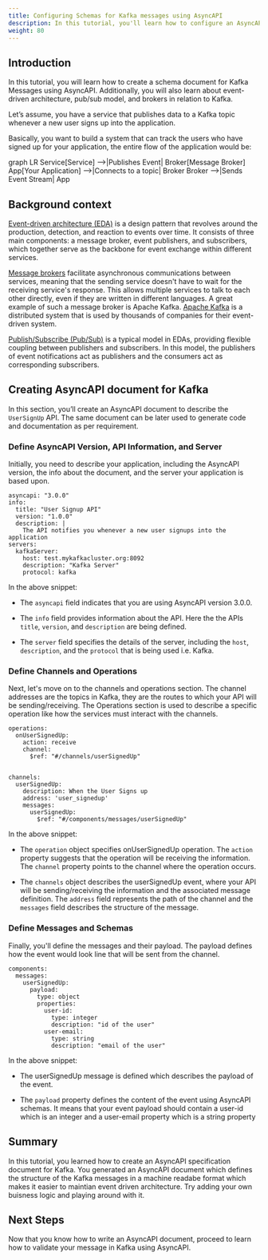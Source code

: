 ```yaml
---
title: Configuring Schemas for Kafka messages using AsyncAPI
description: In this tutorial, you'll learn how to configure an AsyncAPI document for Kafka messages.
weight: 80
---
```


## Introduction

In this tutorial, you will learn how to create a schema document for Kafka Messages using AsyncAPI. Additionally, you will also learn about event-driven architecture, pub/sub model, and brokers in relation to Kafka. 
  
Let’s assume, you have a service that publishes data to a Kafka topic whenever a new user signs up into the application.

Basically, you want to build a system that can track the users who have signed up for your application, the entire flow of the application would be:

graph LR
    Service[Service] -->|Publishes Event| Broker[Message Broker]
    App[Your Application] -->|Connects to a topic| Broker
    Broker -->|Sends Event Stream| App


## Background context

[Event-driven architecture (EDA)](/docs/tutorials/getting-started/event-driven-architectures) is a design pattern that revolves around the production, detection, and reaction to events over time. It consists of three main components: a message broker, event publishers, and subscribers, which together serve as the backbone for event exchange within different services. 

[Message brokers](/docs/tutorials/getting-started/event-driven-architectures#message-broker) facilitate asynchronous communications between services, meaning that the sending service doesn't have to wait for the receiving service's response. This allows multiple services to talk to each other directly, even if they are written in different languages. A great example of such a message broker is Apache Kafka. [Apache Kafka](https://kafka.apache.org/) is a distributed system that is used by thousands of companies for their event-driven system.

[Publish/Subscribe (Pub/Sub)](/docs/tutorials/getting-started/event-driven-architectures#publishersubscriber) is a typical model in EDAs, providing flexible coupling between publishers and subscribers. In this model, the publishers of event notifications act as publishers and the consumers act as corresponding subscribers.

## Creating AsyncAPI document for Kafka

In this section, you’ll create an AsyncAPI document to describe the `UserSignUp` API. The same document can be later used to generate code and documentation as per requirement. 

### Define AsyncAPI Version, API Information, and Server

Initially, you need to describe your application, including the AsyncAPI version, the info about the document, and the server your application is based upon.

```
asyncapi: "3.0.0"
info:
  title: "User Signup API"
  version: "1.0.0"
  description: |
    The API notifies you whenever a new user signups into the application
servers:
  kafkaServer:
    host: test.mykafkacluster.org:8092
    description: "Kafka Server"
    protocol: kafka
```

In the above snippet:

- The `asyncapi` field indicates that you are using AsyncAPI version 3.0.0.
  
- The `info` field provides information about the API. Here the the APIs `title`, `version`, and `description` are being defined.
  
- The `server` field specifies the details of the server, including the `host`, `description`, and the `protocol` that is being used i.e. Kafka.

### Define Channels and Operations

Next, let's move on to the channels and operations section. The channel addresses are the topics in Kafka, they are the routes to which your API will be sending/receiving. The Operations section is used to describe a specific operation like how the services must interact with the channels.

```
operations:
  onUserSignedUp:
    action: receive
    channel:
      $ref: "#/channels/userSignedUp"


channels:
  userSignedUp:
    description: When the User Signs up
    address: 'user_signedup'
    messages:
      userSignedUp:
        $ref: "#/components/messages/userSignedUp"
```

In the above snippet:

- The `operation` object specifies onUserSignedUp operation. The `action` property suggests that the operation will be receiving the information. The `channel` property points to the channel where the operation occurs.
  
- The `channels` object describes the userSignedUp event, where your API will be sending/receiving the information and the associated message definition. The `address` field represents the path of the channel and the `messages` field describes the structure of the message. 

### Define Messages and Schemas

Finally, you'll define the messages and their payload. The payload defines how the event would look line that will be sent from the channel.

```
components:
  messages:
    userSignedUp:
      payload:
        type: object
        properties:
          user-id:
            type: integer
            description: "id of the user"
          user-email:
            type: string
            description: "email of the user"
```

In the above snippet:

- The userSignedUp message is defined which describes the payload of the event.
  
- The `payload` property defines the content of the event using AsyncAPI schemas. It means that your event payload should contain a user-id which is an integer and a user-email property which is a string property

## Summary

In this tutorial, you learned how to create an AsyncAPI specification document for Kafka. You generated an AsyncAPI document which defines the structure of the Kafka messages in a machine readabe format which makes it easier to maintian event driven architecture. Try adding your own buisness logic and playing around with it.

## Next Steps

Now that you know how to write an AsyncAPI document, proceed to learn how to validate your message in Kafka using AsyncAPI.